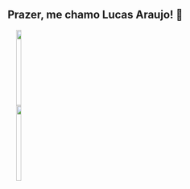 <!--
**LucasCta/LucasCta** is a ✨ _special_ ✨ repository because its `README.md` (this file) appears on your GitHub profile.

Here are some ideas to get you started:

- 🔭 I’m currently working on ...
- 🌱 I’m currently learning ...
- 👯 I’m looking to collaborate on ...
- 🤔 I’m looking for help with ...
- 💬 Ask me about ...
- 📫 How to reach me: ...
- 😄 Pronouns: ...
- ⚡ Fun fact: ...
-->

## Prazer, me chamo Lucas Araujo! 👋

<div align="center" style="display: flex">
  <a href="https://github.com/lucascta">
  <img width="49%" height="150em" src="https://github-readme-stats-git-masterrstaa-rickstaa.vercel.app/api?username=lucascta&show_icons=true&theme=tokyonight&include_all_commits=true&count_private=true"/>
  <img width="49%" height="150em" src="https://github-readme-stats-git-masterrstaa-rickstaa.vercel.app/api/top-langs/?username=lucascta&layout=compact&langs_count=10&theme=tokyonight&include_all_commits=true&count_private=true"/>
</div>
